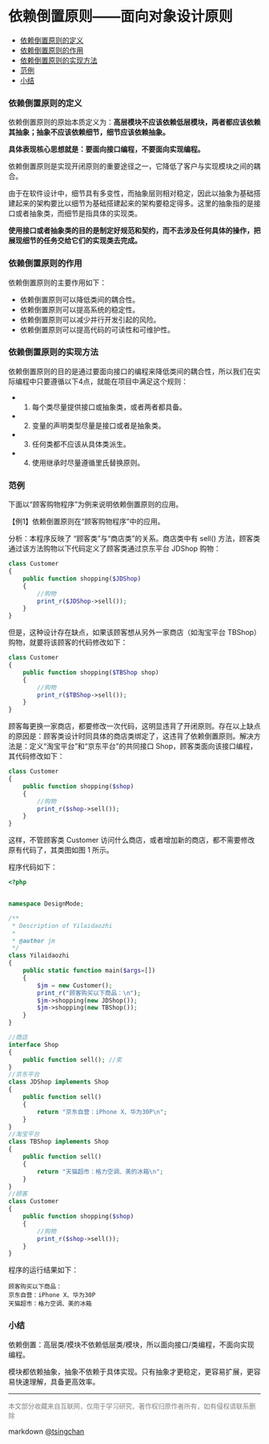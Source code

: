 依赖倒置原则——面向对象设计原则
================


<!-- TOC -->

- [依赖倒置原则的定义](#依赖倒置原则的定义)
- [依赖倒置原则的作用](#依赖倒置原则的作用)
- [依赖倒置原则的实现方法](#依赖倒置原则的实现方法)
- [范例](#范例)
- [小结](#小结)

<!-- /TOC -->

  
### 依赖倒置原则的定义

  
依赖倒置原则的原始本质定义为：**高层模块不应该依赖低层模块，两者都应该依赖其抽象；抽象不应该依赖细节，细节应该依赖抽象。**

**具体表现核心思想就是：要面向接口编程，不要面向实现编程。**
  
依赖倒置原则是实现开闭原则的重要途径之一，它降低了客户与实现模块之间的耦合。  
  
由于在软件设计中，细节具有多变性，而抽象层则相对稳定，因此以抽象为基础搭建起来的架构要比以细节为基础搭建起来的架构要稳定得多。这里的抽象指的是接口或者抽象类，而细节是指具体的实现类。  
  
**使用接口或者抽象类的目的是制定好规范和契约，而不去涉及任何具体的操作，把展现细节的任务交给它们的实现类去完成。**

### 依赖倒置原则的作用


依赖倒置原则的主要作用如下：

- 依赖倒置原则可以降低类间的耦合性。
- 依赖倒置原则可以提高系统的稳定性。
- 依赖倒置原则可以减少并行开发引起的风险。
- 依赖倒置原则可以提高代码的可读性和可维护性。

### 依赖倒置原则的实现方法

依赖倒置原则的目的是通过要面向接口的编程来降低类间的耦合性，所以我们在实际编程中只要遵循以下4点，就能在项目中满足这个规则：

- 1. 每个类尽量提供接口或抽象类，或者两者都具备。
- 2. 变量的声明类型尽量是接口或者是抽象类。
- 3. 任何类都不应该从具体类派生。
- 4. 使用继承时尽量遵循里氏替换原则。

### 范例

下面以“顾客购物程序”为例来说明依赖倒置原则的应用。  
  
【例1】依赖倒置原则在“顾客购物程序”中的应用。  
  
分析：本程序反映了 “顾客类”与“商店类”的关系。商店类中有 sell() 方法，顾客类通过该方法购物以下代码定义了顾客类通过京东平台 JDShop 购物： 

```php
class Customer
{
    public function shopping($JDShop)
    {
        //购物
        print_r($JDShop->sell());
    }
}

```
  
但是，这种设计存在缺点，如果该顾客想从另外一家商店（如淘宝平台 TBShop）购物，就要将该顾客的代码修改如下： 

```php
class Customer
{
    public function shopping($TBShop shop)
    {
        //购物
        print_r($TBShop->sell());
    }
}

```
  
顾客每更换一家商店，都要修改一次代码，这明显违背了开闭原则。存在以上缺点的原因是：顾客类设计时同具体的商店类绑定了，这违背了依赖倒置原则。解决方法是：定义“淘宝平台”和“京东平台”的共同接口 Shop，顾客类面向该接口编程，其代码修改如下： 

```php
class Customer
{
    public function shopping($shop)
    {
        //购物
        print_r($shop->sell());
    }
}

```
  
这样，不管顾客类 Customer 访问什么商店，或者增加新的商店，都不需要修改原有代码了，其类图如图 1 所示。  


  
程序代码如下： 
```php
<?php


namespace DesignMode;

/**
 * Description of Yilaidaozhi
 *
 * @author jm
 */
class Yilaidaozhi
{
    public static function main($args=[])
    {
        $jm = new Customer();
        print_r("顾客购买以下商品：\n"); 
        $jm->shopping(new JDShop());
        $jm->shopping(new TBShop());
    }
}

//商店
interface Shop
{
    public function sell(); //卖
}
//京东平台
class JDShop implements Shop
{
    public function sell()
    {
        return "京东自营：iPhone X、华为30P\n"; 
    } 
}
//淘宝平台
class TBShop implements Shop
{
    public function sell()
    {
        return "天猫超市：格力空调、美的冰箱\n"; 
    }
} 
//顾客
class Customer
{
    public function shopping($shop)
    {
        //购物
        print_r($shop->sell()); 
    }
}

```
  
程序的运行结果如下： 
```
顾客购买以下商品：
京东自营：iPhone X、华为30P
天猫超市：格力空调、美的冰箱

```

### 小结

依赖倒置：高层类/模块不依赖低层类/模块，所以面向接口/类编程，不面向实现编程。

模块都依赖抽象，抽象不依赖于具体实现。只有抽象才更稳定，更容易扩展，更容易快速理解，具备更高效率。


----
<font size=2 color='grey'>本文部分收藏来自互联网，仅用于学习研究，著作权归原作者所有，如有侵权请联系删除</font>

markdown [@tsingchan](https://github.com/tsingchan) 